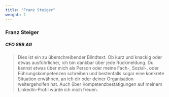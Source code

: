 ```yaml
---
title: "Franz Steiger"
weight: 2
---
```

### Franz Steiger
##### CFO SBB AG
> Dies ist ein zu überschreibender Blindtext. Ob kurz und knackig oder etwas ausführlicher, ich bin dankbar über jede Rückmeldung. Du kannst etwas über mich als Person oder meine Fach-, Sozial-, oder Führungskompetenzen schreiben und bestenfalls sogar eine konkrete Situation erwähnen, an ich dir oder deiner Organisation weitergeholfen hat. Auch über Kompetenzbestätigungen auf meinem LinkedIn-Profil würde ich mich freuen.
